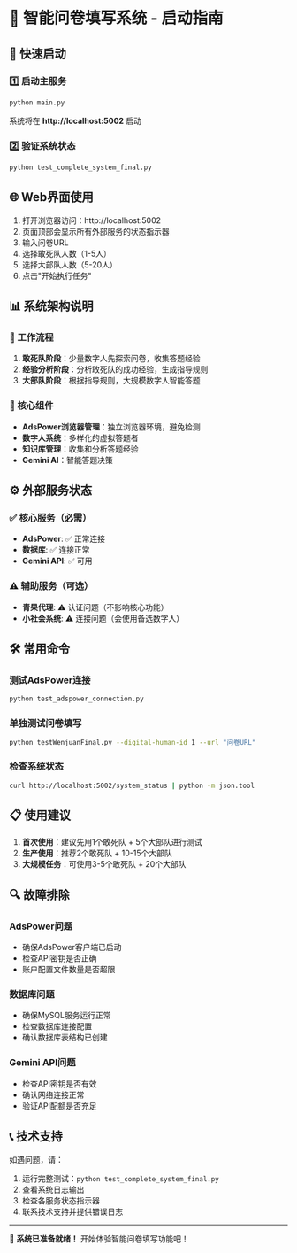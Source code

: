 # 🤖 智能问卷填写系统 - 启动指南

## 🚀 快速启动

### 1️⃣ 启动主服务
```bash
python main.py
```

系统将在 **http://localhost:5002** 启动

### 2️⃣ 验证系统状态
```bash
python test_complete_system_final.py
```

## 🌐 Web界面使用

1. 打开浏览器访问：http://localhost:5002
2. 页面顶部会显示所有外部服务的状态指示器
3. 输入问卷URL
4. 选择敢死队人数（1-5人）
5. 选择大部队人数（5-20人）
6. 点击"开始执行任务"

## 📊 系统架构说明

### 🎯 工作流程
1. **敢死队阶段**：少量数字人先探索问卷，收集答题经验
2. **经验分析阶段**：分析敢死队的成功经验，生成指导规则
3. **大部队阶段**：根据指导规则，大规模数字人智能答题

### 🔧 核心组件
- **AdsPower浏览器管理**：独立浏览器环境，避免检测
- **数字人系统**：多样化的虚拟答题者
- **知识库管理**：收集和分析答题经验
- **Gemini AI**：智能答题决策

## ⚙️ 外部服务状态

### ✅ 核心服务（必需）
- **AdsPower**: ✅ 正常连接
- **数据库**: ✅ 连接正常
- **Gemini API**: ✅ 可用

### ⚠️ 辅助服务（可选）
- **青果代理**: ⚠️ 认证问题（不影响核心功能）
- **小社会系统**: ⚠️ 连接问题（会使用备选数字人）

## 🛠️ 常用命令

### 测试AdsPower连接
```bash
python test_adspower_connection.py
```

### 单独测试问卷填写
```bash
python testWenjuanFinal.py --digital-human-id 1 --url "问卷URL"
```

### 检查系统状态
```bash
curl http://localhost:5002/system_status | python -m json.tool
```

## 📋 使用建议

1. **首次使用**：建议先用1个敢死队 + 5个大部队进行测试
2. **生产使用**：推荐2个敢死队 + 10-15个大部队
3. **大规模任务**：可使用3-5个敢死队 + 20个大部队

## 🔍 故障排除

### AdsPower问题
- 确保AdsPower客户端已启动
- 检查API密钥是否正确
- 账户配置文件数量是否超限

### 数据库问题
- 确保MySQL服务运行正常
- 检查数据库连接配置
- 确认数据库表结构已创建

### Gemini API问题
- 检查API密钥是否有效
- 确认网络连接正常
- 验证API配额是否充足

## 📞 技术支持

如遇问题，请：
1. 运行完整测试：`python test_complete_system_final.py`
2. 查看系统日志输出
3. 检查各服务状态指示器
4. 联系技术支持并提供错误日志

---

🎉 **系统已准备就绪！** 开始体验智能问卷填写功能吧！ 